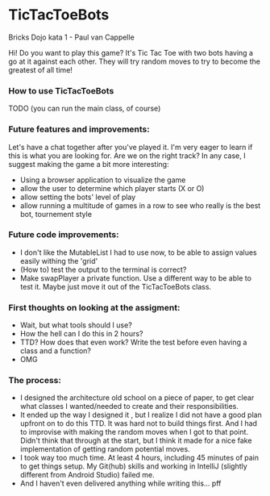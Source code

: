 # TicTacToeBots
Bricks Dojo kata 1 - Paul van Cappelle

Hi! Do you want to play this game? It's Tic Tac Toe with two bots having a go at it against each other. They will try random moves to try to become the greatest of all time!

### How to use TicTacToeBots
TODO (you can run the main class, of course)

### Future features and improvements:
Let's have a chat together after you've played it. I'm very eager to learn if this is what you are looking for. Are we on the right track?
In any case, I suggest making the game a bit more interesting:
- Using a browser application to visualize the game
- allow the user to determine which player starts (X or O)
- allow setting the bots' level of play
- allow running a multitude of games in a row to see who really is the best bot, tournement style

### Future code improvements:
- I don't like the MutableList I had to use now, to be able to assign values easily withing the 'grid'
- (How to) test the output to the terminal is correct?
- Make swapPlayer a private function. Use a different way to be able to test it. Maybe just move it out of the TicTacToeBots class.

### First thoughts on looking at the assigment:
- Wait, but what tools should I use?
- How the hell can I do this in 2 hours?
- TTD? How does that even work? Write the test before even having a class and a function?
- OMG

### The process:
- I designed the architecture old school on a piece of paper, to get clear what classes I wanted/needed to create and their responsibilities.
- It ended up the way I designed it , but I realize I did not have a good plan upfront on to do this TTD. It was hard not to build things first. And I had to improvise with making the random moves when I got to that point. Didn't think that through at the start, but I think it made for a nice fake implementation of getting random potential moves.
- I took way too much time. At least 4 hours, including 45 minutes of pain to get things setup. My Git(hub) skills and working in IntelliJ (slightly different from Android Studio) failed me.
- And I haven't even delivered anything while writing this... pff